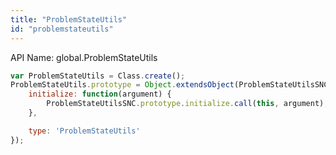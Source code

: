 ```yaml
---
title: "ProblemStateUtils"
id: "problemstateutils"
---
```


API Name: global.ProblemStateUtils

```js
var ProblemStateUtils = Class.create();
ProblemStateUtils.prototype = Object.extendsObject(ProblemStateUtilsSNC, {
    initialize: function(argument) {
		ProblemStateUtilsSNC.prototype.initialize.call(this, argument);
    },

    type: 'ProblemStateUtils'
});
```